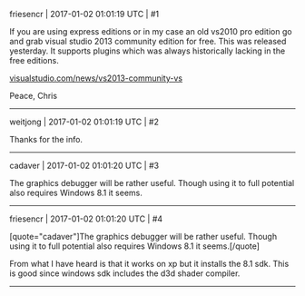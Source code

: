 friesencr | 2017-01-02 01:01:19 UTC | #1

If you are using express editions or in my case an old vs2010 pro edition go and grab visual studio 2013 community edition for free.  This was released yesterday.  It supports plugins which was always historically lacking in the free editions.

[visualstudio.com/news/vs2013-community-vs](http://www.visualstudio.com/news/vs2013-community-vs)

Peace,
Chris

-------------------------

weitjong | 2017-01-02 01:01:19 UTC | #2

Thanks for the info.

-------------------------

cadaver | 2017-01-02 01:01:20 UTC | #3

The graphics debugger will be rather useful. Though using it to full potential also requires Windows 8.1 it seems.

-------------------------

friesencr | 2017-01-02 01:01:20 UTC | #4

[quote="cadaver"]The graphics debugger will be rather useful. Though using it to full potential also requires Windows 8.1 it seems.[/quote]

From what I have heard is that it works on xp but it installs the 8.1 sdk.  This is good since windows sdk includes the d3d shader compiler.

-------------------------

